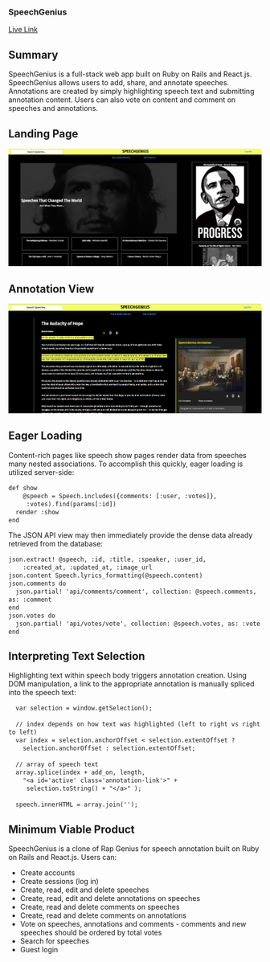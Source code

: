 ### SpeechGenius

[Live Link](http://speechgenius.xyz)

## Summary

SpeechGenius is a full-stack web app built on Ruby on Rails and React.js. SpeechGenius allows users to add, share, and annotate speeches. Annotations are created by simply highlighting speech text and submitting annotation content. Users can also vote on content and comment on speeches and annotations.

## Landing Page

![Landing Page](https://github.com/parikhshiv/SpeechGenius/blob/master/docs/screenshots/landing.png)

## Annotation View

![Landing Page](https://github.com/parikhshiv/SpeechGenius/blob/master/docs/screenshots/annotation_view.png)

## Eager Loading

Content-rich pages like speech show pages render data from speeches many nested associations. To accomplish this quickly, eager loading is utilized server-side:

```
def show
    @speech = Speech.includes({comments: [:user, :votes]},
     :votes).find(params[:id])
  render :show
end
```

The JSON API view may then immediately provide the dense data already retrieved from the database:

```
json.extract! @speech, :id, :title, :speaker, :user_id,
    :created_at, :updated_at, :image_url
json.content Speech.lyrics_formatting(@speech.content)
json.comments do
  json.partial! 'api/comments/comment', collection: @speech.comments, as: :comment
end
json.votes do
  json.partial! 'api/votes/vote', collection: @speech.votes, as: :vote
end
```


## Interpreting Text Selection

Highlighting text within speech body triggers annotation creation. Using DOM manipulation,
a link to the appropriate annotation is manually spliced into the speech text:

```
  var selection = window.getSelection();

  // index depends on how text was highlighted (left to right vs right to left)
  var index = selection.anchorOffset < selection.extentOffset ?
    selection.anchorOffset : selection.extentOffset;

  // array of speech text
  array.splice(index + add_on, length,
    "<a id='active' class='annotation-link'>" +
     selection.toString() + "</a>" );

  speech.innerHTML = array.join('');
```

## Minimum Viable Product

SpeechGenius is a clone of Rap Genius for speech annotation built on Ruby on Rails and React.js. Users can:

 - Create accounts
 - Create sessions (log in)
 - Create, read, edit and delete speeches
 - Create, read, edit and delete annotations on speeches
 - Create, read and delete comments on speeches
 - Create, read and delete comments on annotations
 - Vote on speeches, annotations and comments - comments and new speeches should be ordered by total votes
 - Search for speeches
 - Guest login
